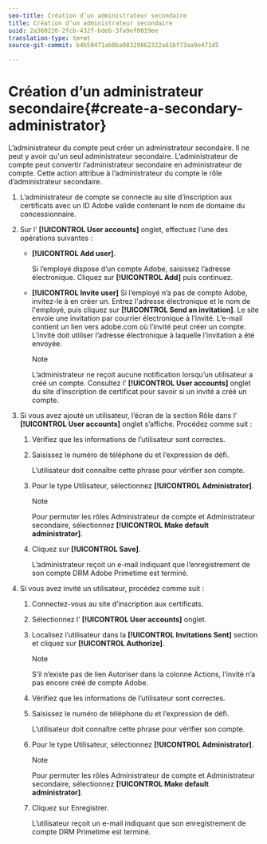 ```yaml
---
seo-title: Création d’un administrateur secondaire
title: Création d’un administrateur secondaire
uuid: 2a360226-2fcb-432f-bdeb-3fa9ef0019ee
translation-type: tm+mt
source-git-commit: b4b50471ab0ba98329862322a61bf73aa9e471d5

---
```



# Création d’un administrateur secondaire{#create-a-secondary-administrator}

L’administrateur du compte peut créer un administrateur secondaire. Il ne peut y avoir qu&#39;un seul administrateur secondaire. L’administrateur de compte peut convertir l’administrateur secondaire en administrateur de compte. Cette action attribue à l’administrateur du compte le rôle d’administrateur secondaire.

1. L’administrateur de compte se connecte au site d’inscription aux certificats avec un ID Adobe valide contenant le nom de domaine du concessionnaire.
1. Sur l’ **[!UICONTROL User accounts]** onglet, effectuez l’une des opérations suivantes :

   * **[!UICONTROL Add user]**.

      Si l’employé dispose d’un compte Adobe, saisissez l’adresse électronique. Cliquez sur **[!UICONTROL Add]** puis continuez.

   * **[!UICONTROL Invite user]** Si l’employé n’a pas de compte Adobe, invitez-le à en créer un. Entrez l&#39;adresse électronique et le nom de l&#39;employé, puis cliquez sur **[!UICONTROL Send an invitation]**. Le site envoie une invitation par courrier électronique à l’invité. L’e-mail contient un lien vers adobe.com où l’invité peut créer un compte. L’invité doit utiliser l’adresse électronique à laquelle l’invitation a été envoyée.

      >[!NOTE]
      >
      >L’administrateur ne reçoit aucune notification lorsqu’un utilisateur a créé un compte. Consultez l’ **[!UICONTROL User accounts]** onglet du site d’inscription de certificat pour savoir si un invité a créé un compte.

1. Si vous avez ajouté un utilisateur, l’écran de la section Rôle dans l’ **[!UICONTROL User accounts]** onglet s’affiche. Procédez comme suit :

   1. Vérifiez que les informations de l’utilisateur sont correctes.
   1. Saisissez le numéro de téléphone  du et l’expression de défi.

      L’utilisateur doit connaître cette phrase pour vérifier son compte.
   1. Pour le type Utilisateur, sélectionnez **[!UICONTROL Administrator]**.

      >[!NOTE]
      >
      >Pour permuter les rôles Administrateur de compte et Administrateur secondaire, sélectionnez **[!UICONTROL Make default administrator]**.

   1. Cliquez sur **[!UICONTROL Save]**.

      L’administrateur reçoit un e-mail indiquant que l’enregistrement de son compte DRM Adobe Primetime est terminé.

1. Si vous avez invité un utilisateur, procédez comme suit :

   1. Connectez-vous au site d’inscription aux certificats.
   1. Sélectionnez l’ **[!UICONTROL User accounts]** onglet.
   1. Localisez l’utilisateur dans la **[!UICONTROL Invitations Sent]** section et cliquez sur **[!UICONTROL Authorize]**.

      >[!NOTE]
      >
      >S’il n’existe pas de lien Autoriser dans la colonne Actions, l’invité n’a pas encore créé de compte Adobe.

   1. Vérifiez que les informations de l’utilisateur sont correctes.
   1. Saisissez le numéro de téléphone  du et l’expression de défi.

      L’utilisateur doit connaître cette phrase pour vérifier son compte.
   1. Pour le type Utilisateur, sélectionnez **[!UICONTROL Administrator]**.

      >[!NOTE]
      >
      >Pour permuter les rôles Administrateur de compte et Administrateur secondaire, sélectionnez **[!UICONTROL Make default administrator]**.

   1. Cliquez sur Enregistrer.

      L’utilisateur reçoit un e-mail indiquant que son enregistrement de compte DRM Primetime est terminé.

